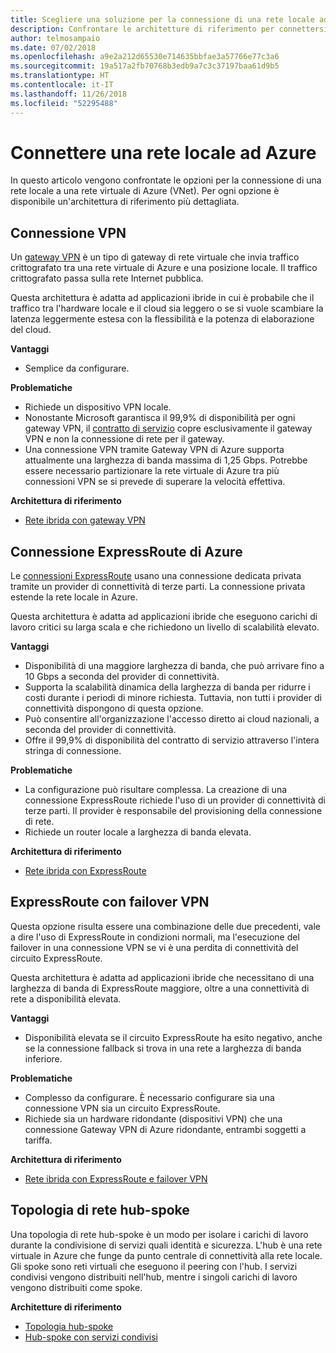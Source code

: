 ```yaml
---
title: Scegliere una soluzione per la connessione di una rete locale ad Azure.
description: Confrontare le architetture di riferimento per connettersi a una rete locale in Azure.
author: telmosampaio
ms.date: 07/02/2018
ms.openlocfilehash: a9e2a212d65530e714635bbfae3a57766e77c3a6
ms.sourcegitcommit: 19a517a2fb70768b3edb9a7c3c37197baa61d9b5
ms.translationtype: HT
ms.contentlocale: it-IT
ms.lasthandoff: 11/26/2018
ms.locfileid: "52295488"
---
```

# <a name="connect-an-on-premises-network-to-azure"></a>Connettere una rete locale ad Azure

In questo articolo vengono confrontate le opzioni per la connessione di una rete locale a una rete virtuale di Azure (VNet). Per ogni opzione è disponibile un'architettura di riferimento più dettagliata.

## <a name="vpn-connection"></a>Connessione VPN

Un [gateway VPN](/azure/vpn-gateway/vpn-gateway-about-vpngateways) è un tipo di gateway di rete virtuale che invia traffico crittografato tra una rete virtuale di Azure e una posizione locale. Il traffico crittografato passa sulla rete Internet pubblica.

Questa architettura è adatta ad applicazioni ibride in cui è probabile che il traffico tra l'hardware locale e il cloud sia leggero o se si vuole scambiare la latenza leggermente estesa con la flessibilità e la potenza di elaborazione del cloud.

**Vantaggi**

- Semplice da configurare.

**Problematiche**

- Richiede un dispositivo VPN locale.
- Nonostante Microsoft garantisca il 99,9% di disponibilità per ogni gateway VPN, il [contratto di servizio](https://azure.microsoft.com/support/legal/sla/vpn-gateway/) copre esclusivamente il gateway VPN e non la connessione di rete per il gateway.
- Una connessione VPN tramite Gateway VPN di Azure supporta attualmente una larghezza di banda massima di 1,25 Gbps. Potrebbe essere necessario partizionare la rete virtuale di Azure tra più connessioni VPN se si prevede di superare la velocità effettiva.

**Architettura di riferimento**

- [Rete ibrida con gateway VPN](./vpn.md)

## <a name="azure-expressroute-connection"></a>Connessione ExpressRoute di Azure

Le [connessioni ExpressRoute](/azure/expressroute/) usano una connessione dedicata privata tramite un provider di connettività di terze parti. La connessione privata estende la rete locale in Azure. 

Questa architettura è adatta ad applicazioni ibride che eseguono carichi di lavoro critici su larga scala e che richiedono un livello di scalabilità elevato. 

**Vantaggi**

- Disponibilità di una maggiore larghezza di banda, che può arrivare fino a 10 Gbps a seconda del provider di connettività.
- Supporta la scalabilità dinamica della larghezza di banda per ridurre i costi durante i periodi di minore richiesta. Tuttavia, non tutti i provider di connettività dispongono di questa opzione.
- Può consentire all'organizzazione l'accesso diretto ai cloud nazionali, a seconda del provider di connettività.
- Offre il 99,9% di disponibilità del contratto di servizio attraverso l'intera stringa di connessione.

**Problematiche**

- La configurazione può risultare complessa. La creazione di una connessione ExpressRoute richiede l'uso di un provider di connettività di terze parti. Il provider è responsabile del provisioning della connessione di rete.
- Richiede un router locale a larghezza di banda elevata.

**Architettura di riferimento**

- [Rete ibrida con ExpressRoute](./expressroute.md)

## <a name="expressroute-with-vpn-failover"></a>ExpressRoute con failover VPN

Questa opzione risulta essere una combinazione delle due precedenti, vale a dire l'uso di ExpressRoute in condizioni normali, ma l'esecuzione del failover in una connessione VPN se vi è una perdita di connettività del circuito ExpressRoute.

Questa architettura è adatta ad applicazioni ibride che necessitano di una larghezza di banda di ExpressRoute maggiore, oltre a una connettività di rete a disponibilità elevata. 

**Vantaggi**

- Disponibilità elevata se il circuito ExpressRoute ha esito negativo, anche se la connessione fallback si trova in una rete a larghezza di banda inferiore.

**Problematiche**

- Complesso da configurare. È necessario configurare sia una connessione VPN sia un circuito ExpressRoute.
- Richiede sia un hardware ridondante (dispositivi VPN) che una connessione Gateway VPN di Azure ridondante, entrambi soggetti a tariffa.

**Architettura di riferimento**

- [Rete ibrida con ExpressRoute e failover VPN](./expressroute-vpn-failover.md)


## <a name="hub-spoke-network-topology"></a>Topologia di rete hub-spoke

Una topologia di rete hub-spoke è un modo per isolare i carichi di lavoro durante la condivisione di servizi quali identità e sicurezza. L'hub è una rete virtuale in Azure che funge da punto centrale di connettività alla rete locale. Gli spoke sono reti virtuali che eseguono il peering con l'hub. I servizi condivisi vengono distribuiti nell'hub, mentre i singoli carichi di lavoro vengono distribuiti come spoke.


**Architetture di riferimento**

- [Topologia hub-spoke](./hub-spoke.md)
- [Hub-spoke con servizi condivisi](./shared-services.md)
